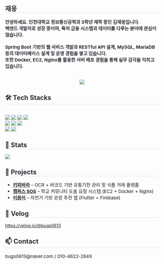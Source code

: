<div align="center">
</div>

<div style="text-align: left;"> 
  <h2 style="border-bottom: 1px solid #d8dee4; color: #282d33;"> 재웅 </h2>  
  <div style="font-weight: 700; font-size: 15px; text-align: left; color: #282d33;">
    안녕하세요. 인천대학교 정보통신공학과 3학년 재학 중인 김재웅입니다.  
    <br/>
    백엔드 개발자로 성장 중이며, 특히 금융 시스템과 데이터를 다루는 분야에 관심이 많습니다.  
    <br/> <br/>
    Spring Boot 기반의 웹 서비스 개발과 RESTful API 설계,  
    MySQL, MariaDB 등의 데이터베이스 설계 및 운영 경험을 쌓고 있습니다.  
    <br/>  
    또한 Docker, EC2, Nginx를 활용한 서버 배포 경험을 통해 실무 감각을 익히고 있습니다.
    <br/> <br/>  
  </div> 
</div>

<div style="text-align: center; margin-top: 15px;">
  <a href="https://github.com/devxb/gitanimals">
    <img src="https://render.gitanimals.org/farms/{grbuguj}" />
  </a>
</div>

<div style="text-align: left; margin-top: 25px;">
  <h2 style="border-bottom: 1px solid #d8dee4; color: #282d33;"> 🛠️ Tech Stacks </h2> <br> 
  <div style="text-align: left;"> 
    <img src="https://img.shields.io/badge/SpringBoot-6DB33F?style=flat-square&logo=SpringBoot&logoColor=white">
    <img src="https://img.shields.io/badge/Python-3776AB?style=flat-square&logo=Python&logoColor=white">
    <img src="https://img.shields.io/badge/Javascript-F7DF1E?style=flat-square&logo=Javascript&logoColor=white">
    <img src="https://img.shields.io/badge/Java-007396?style=flat-square&logo=Java&logoColor=white">
    <br/>
    <img src="https://img.shields.io/badge/Docker-2496ED?style=flat-square&logo=Docker&logoColor=white">
    <img src="https://img.shields.io/badge/MySQL-4479A1?style=flat-square&logo=MySQL&logoColor=white">
    <img src="https://img.shields.io/badge/MariaDB-003545?style=flat-square&logo=MariaDB&logoColor=white">
    <br/>
    <img src="https://img.shields.io/badge/Figma-F24E1E?style=flat-square&logo=Figma&logoColor=white">
    <img src="https://img.shields.io/badge/Postman-FF6C37?style=flat-square&logo=Postman&logoColor=white">
  </div>
</div>

<div style="text-align: left; margin-top: 25px;"> 
  <h2 style="border-bottom: 1px solid #d8dee4; color: #282d33;"> 🏅 Stats </h2> 
  <div style="text-align: left;"> 
    <img src="https://github-readme-stats.vercel.app/api?username=grbuguj" />
  </div>
</div>

<div style="text-align: left; margin-top: 25px;">
  <h2 style="border-bottom: 1px solid #d8dee4; color: #282d33;"> 📂 Projects </h2>
  <ul style="font-size: 15px;">
    <li>
      <strong><a href="https://github.com/Unithon-INU/2025_UNITHON_TEAM_17_BE" target="_blank">키피바라</a></strong> – OCR + 바코드 기반 유통기한 관리 및 식품 거래 플랫폼
    </li>
    <li>
      <strong><a href="https://github.com/grbuguj/campus-sos_backend" target="_blank">캠퍼스 SOS</a></strong> – 학교 커뮤니티 도움 요청 시스템 (EC2 + Docker + Nginx)
    </li>
    <li>
      <strong><a href="https://github.com/E-um-2/frontend" target="_blank">이음이</a></strong> – 자전거 기반 관광 추천 앱 (Flutter + Firebase)
    </li>
  </ul>
</div>

<div style="text-align: left; margin-top: 25px;">
  <h2 style="border-bottom: 1px solid #d8dee4; color: #282d33;"> 🔗 Velog </h2>
  <a href="https://velog.io/@bugs0613" target="_blank">https://velog.io/@bugs0613</a>
</div>

<div style="text-align: left; margin-top: 25px;">
  <h2 style="border-bottom: 1px solid #d8dee4; color: #282d33;"> 📫 Contact </h2>
  <p style="font-size: 15px;">bugs0613@naver.com  /  010-4622-2849</p>
</div>

